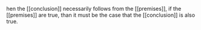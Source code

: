 hen the [[conclusion]] necessarily follows from the [[premises]], if the [[premises]] are true, than it must be the case that the [[conclusion]] is also true.